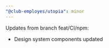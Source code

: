 ```yaml
---
"@club-employes/utopia": minor
---
```


Updates from branch feat/CI/npm:
- Design system components updated
